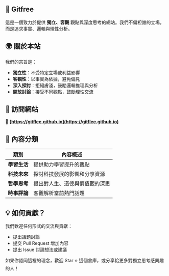 ## 💬 Gitfree

這是一個致力於提供 **獨立、客觀** 觀點與深度思考的網站。我們不偏袒誰的立場，而是追求事實、邏輯與理性分析。  

## 🌍 關於本站  

我們的宗旨是：  

- **獨立性**：不受特定立場或利益影響  
- **客觀性**：以事實為依據，避免偏見  
- **深入探討**：拒絕膚淺，鼓勵邏輯推理與分析  
- **開放討論**：接受不同觀點，鼓勵理性交流  

## 📌 訪問網站  

🔗 **[https://gitflee.github.io](https://gitflee.github.io)**  

## 📖 內容分類  

| 類別       | 內容概述 |
|------------|--------------------------------|
| **學習生活** | 提供助力學習提升的觀點 |
| **科技未來** | 探討科技發展的影響和分享資源 |
| **哲學思考** | 提出對人生、道德與價值觀的深思 |
| **時事評論** | 客觀解析當前熱門話題 |

## 💡 如何貢獻？  

我們歡迎任何形式的交流與貢獻：  

- 提出議題討論  
- 提交 Pull Request 增加內容  
- 提出 Issue 討論想法或建議  

如果你認同這裡的理念，歡迎 Star ⭐ 這個倉庫，或分享給更多對獨立思考感興趣的人！  
